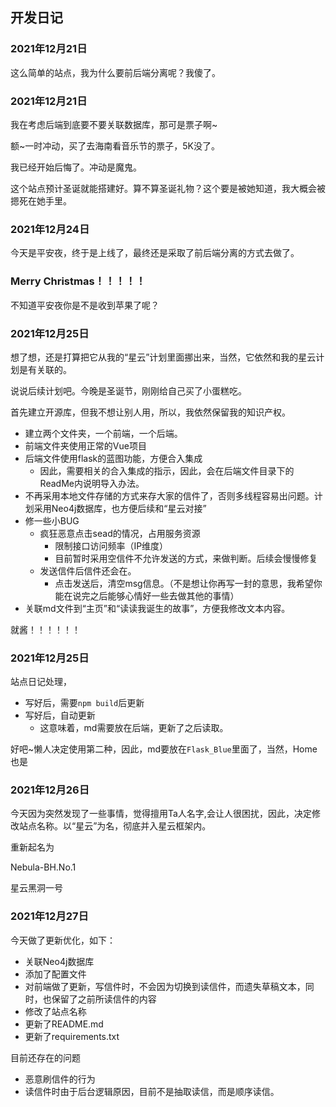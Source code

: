 ## 开发日记

### 2021年12月21日

这么简单的站点，我为什么要前后端分离呢？我傻了。

### 2021年12月21日

我在考虑后端到底要不要关联数据库，那可是票子啊~

额~一时冲动，买了去海南看音乐节的票子，5K没了。

我已经开始后悔了。冲动是魔鬼。

这个站点预计圣诞就能搭建好。算不算圣诞礼物？这个要是被她知道，我大概会被摁死在她手里。

### 2021年12月24日

今天是平安夜，终于是上线了，最终还是采取了前后端分离的方式去做了。

### Merry Christmas！！！！！

不知道平安夜你是不是收到苹果了呢？

### 2021年12月25日

想了想，还是打算把它从我的“星云”计划里面挪出来，当然，它依然和我的星云计划是有关联的。

说说后续计划吧。今晚是圣诞节，刚刚给自己买了小蛋糕吃。

首先建立开源库，但我不想让别人用，所以，我依然保留我的知识产权。

- 建立两个文件夹，一个前端，一个后端。
- 前端文件夹使用正常的Vue项目
- 后端文件使用flask的蓝图功能，方便合入集成
  - 因此，需要相关的合入集成的指示，因此，会在后端文件目录下的ReadMe内说明导入办法。
- 不再采用本地文件存储的方式来存大家的信件了，否则多线程容易出问题。计划采用Neo4j数据库，也方便后续和“星云对接”
- 修一些小BUG
  - 疯狂恶意点击sead的情况，占用服务资源
    - 限制接口访问频率（IP维度）
    - 目前暂时采用空信件不允许发送的方式，来做判断。后续会慢慢修复
  - 发送信件后信件还会在。
    - 点击发送后，清空msg信息。（不是想让你再写一封的意思，我希望你能在说完之后能够心情好一些去做其他的事情）
- 关联md文件到“主页”和“读读我诞生的故事”，方便我修改文本内容。

就酱！！！！！！



### 2021年12月25日

站点日记处理，

- 写好后，需要`npm build`后更新
- 写好后，自动更新
  - 这意味着，md需要放在后端，更新了之后读取。

好吧~懒人决定使用第二种，因此，md要放在`Flask_Blue`里面了，当然，Home也是

### 2021年12月26日

今天因为突然发现了一些事情，觉得擅用Ta人名字,会让人很困扰，因此，决定修改站点名称。以“星云”为名，彻底并入星云框架内。

重新起名为

Nebula-BH.No.1

星云黑洞一号

### 2021年12月27日

今天做了更新优化，如下：

- 关联Neo4j数据库
- 添加了配置文件
- 对前端做了更新，写信件时，不会因为切换到读信件，而遗失草稿文本，同时，也保留了之前所读信件的内容
- 修改了站点名称
- 更新了README.md
- 更新了requirements.txt

目前还存在的问题

- 恶意刷信件的行为
- 读信件时由于后台逻辑原因，目前不是抽取读信，而是顺序读信。







